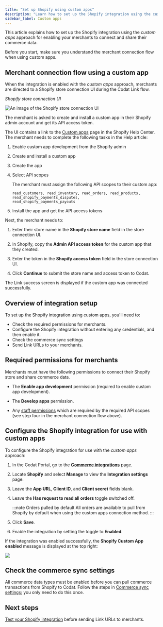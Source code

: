 ```yaml
---
title: "Set up Shopify using custom apps"
description: "Learn how to set up the Shopify integration using the custom apps approach to merchant data connection"
sidebar_label: Custom apps
---
```


This article explains how to set up the Shopify integration using the _custom apps_ approach for enabling your merchants to connect and share their commerce data. 

Before you start, make sure you understand the merchant connection flow when using custom apps.

## Merchant connection flow using a custom app

When the integration is enabled with the _custom apps_ approach, merchants are directed to a Shopify store connection UI during the Codat Link flow.

_Shopify store connection UI_

![An image of the Shopify store connection UI](/img/integrations/commerce/shopify/7a2c893-shopify-code-connect-your-shopify-store-custom-apps.png)

The merchant is asked to create and install a custom app in their Shopify admin account and get its API access token.

The UI contains a link to the  <a class="external" href="https://help.shopify.com/en/manual/apps/custom-apps" target="_blank">Custom apps</a> page in the Shopify Help Center. The merchant needs to complete the following tasks in the Help article:

1. Enable custom app development from the Shopify admin

2. Create and install a custom app  

3. Create the app

4. Select API scopes

      The merchant must assign the following API scopes to their custom app:

   ```
   read_customers, read_inventory, read_orders, read_products, read_shopify_payments_disputes,
   read_shopify_payments_payouts
   ```

5. Install the app and get the API access tokens

Next, the merchant needs to:

1. Enter their store name in the **Shopify store name** field in the store connection UI.

2. In Shopify, copy the **Admin API access token** for the custom app that they created.

3. Enter the token in the **Shopify access token** field in the store connection UI. 

4. Click **Continue** to submit the store name and access token to Codat.

The Link success screen is displayed if the custom app was connected successfully.

## Overview of integration setup

To set up the Shopify integration using custom apps, you'll need to:

- Check the required permissions for merchants.
- Configure the Shopify integration without entering any credentials, and then enable it.
- Check the commerce sync settings
- Send Link URLs to your merchants.

## Required permissions for merchants

Merchants must have the following permissions to connect their Shopify store and share commerce data.

- The **Enable app development** permission (required to enable custom app development).

- The **Develop apps** permission.

- Any <a class="external" href="https://help.shopify.com/en/manual/your-account/staff-accounts/staff-permissions" target="_blank">staff permissions</a> which are required by the required API scopes (see step four in the merchant connection flow above).

## Configure the Shopify integration for use with custom apps

To configure the Shopify integration for use with the _custom apps_ approach:

1. In the Codat Portal, go to the <a class="external" href="https://app.codat.io/settings/integrations/commerce" target="blank">**Commerce integrations**</a> page.

2. Locate **Shopify** and select **Manage** to view the **Integration settings** page.

3. Leave the **App URL**, **Client ID**, and **Client secret** fields blank.

4. Leave the **Has request to read all orders** toggle switched off.

   :::note Orders pulled by default 
   All orders are available to pull from Shopify by default when using the custom apps connection method.
   :::

5. Click **Save**.

6. Enable the integration by setting the toggle to **Enabled**.

If the integration was enabled successfully, the **Shopify Custom App enabled** message is displayed at the top right:

![](/img/integrations/commerce/shopify/73719b7-shopify-custom-apps-enabled-toast.png)

## Check the commerce sync settings

All commerce data types must be enabled before you can pull commerce transactions from Shopify to Codat. Follow the steps in [Commerce sync settings](/integrations/commerce/commerce-sync-settings); you only need to do this once.

## Next steps

[Test your Shopify integration](/integrations/commerce/shopify/test-shopify) before sending Link URLs to merchants.